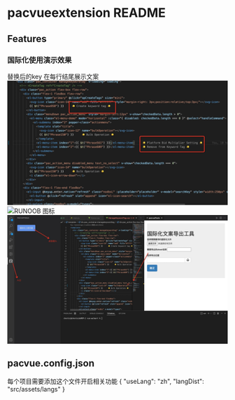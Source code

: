 # pacvueextension README
## Features
### 国际化使用演示效果
替换后的key 在每行结尾展示文案
![RUNOOB 图标](./images/shiyitu1.jpg)
![RUNOOB 图标](./images/1222.gif)
![RUNOOB 图标](./images/caozuo.jpg)

## pacvue.config.json
每个项目需要添加这个文件开启相关功能
{
  "useLang": "zh",
  "langDist": "src/assets/langs"
}